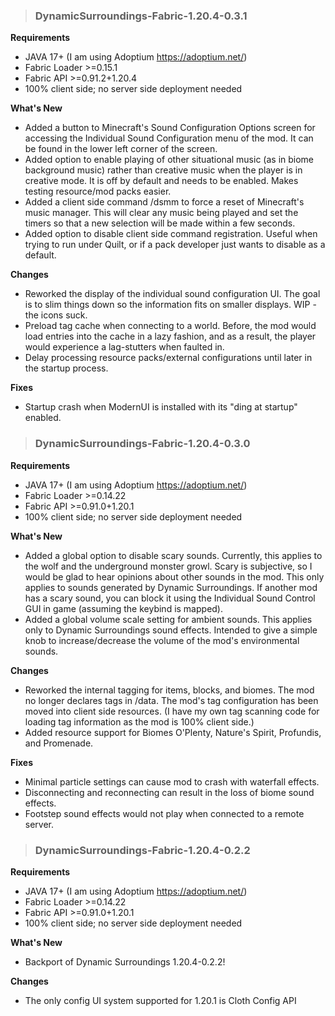 > ### DynamicSurroundings-Fabric-1.20.4-0.3.1
**Requirements**
* JAVA 17+ (I am using Adoptium https://adoptium.net/)
* Fabric Loader >=0.15.1
* Fabric API >=0.91.2+1.20.4
* 100% client side; no server side deployment needed

**What's New**
* Added a button to Minecraft's Sound Configuration Options screen for accessing the Individual Sound Configuration menu of the mod. It can be found in the lower left corner of the screen.
* Added option to enable playing of other situational music (as in biome background music) rather than creative music when the player is in creative mode. It is off by default and needs to be enabled. Makes testing resource/mod packs easier.
* Added a client side command /dsmm to force a reset of Minecraft's music manager. This will clear any music being played and set the timers so that a new selection will be made within a few seconds.
* Added option to disable client side command registration. Useful when trying to run under Quilt, or if a pack developer just wants to disable as a default.

**Changes**
* Reworked the display of the individual sound configuration UI. The goal is to slim things down so the information fits on smaller displays. WIP - the icons suck.
* Preload tag cache when connecting to a world. Before, the mod would load entries into the cache in a lazy fashion, and as a result, the player would experience a lag-stutters when faulted in.
* Delay processing resource packs/external configurations until later in the startup process.

**Fixes**
* Startup crash when ModernUI is installed with its "ding at startup" enabled.

> ### DynamicSurroundings-Fabric-1.20.4-0.3.0
**Requirements**
* JAVA 17+ (I am using Adoptium https://adoptium.net/)
* Fabric Loader >=0.14.22
* Fabric API >=0.91.0+1.20.1
* 100% client side; no server side deployment needed

**What's New**
* Added a global option to disable scary sounds. Currently, this applies to the wolf and the underground monster growl. Scary is subjective, so I would be glad to hear opinions about other sounds in the mod. This only applies to sounds generated by Dynamic Surroundings. If another mod has a scary sound, you can block it using the Individual Sound Control GUI in game (assuming the keybind is mapped).
* Added a global volume scale setting for ambient sounds. This applies only to Dynamic Surroundings sound effects. Intended to give a simple knob to increase/decrease the volume of the mod's environmental sounds.

**Changes**
* Reworked the internal tagging for items, blocks, and biomes. The mod no longer declares tags in /data. The mod's tag configuration has been moved into client side resources. (I have my own tag scanning code for loading tag information as the mod is 100% client side.)
* Added resource support for Biomes O'Plenty, Nature's Spirit, Profundis, and Promenade.

**Fixes**
* Minimal particle settings can cause mod to crash with waterfall effects.
* Disconnecting and reconnecting can result in the loss of biome sound effects.
* Footstep sound effects would not play when connected to a remote server.

> ### DynamicSurroundings-Fabric-1.20.4-0.2.2
**Requirements**
* JAVA 17+ (I am using Adoptium https://adoptium.net/)
* Fabric Loader >=0.14.22
* Fabric API >=0.91.0+1.20.1
* 100% client side; no server side deployment needed

**What's New**
* Backport of Dynamic Surroundings 1.20.4-0.2.2!

**Changes**
* The only config UI system supported for 1.20.1 is Cloth Config API